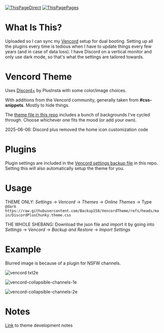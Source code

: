 [![ThisPageDirect](https://img.shields.io/badge/This_Page_(Direct)-e8d4b6?logo=github&logoColor=86d37a&labelColor=gray&color=e8d4b6)](https://github.com/Backup158/VencordTheme/blob/main/docs/README.md "README directly on the repository.")
[![ThisPagePages](https://img.shields.io/badge/This_Page_(Pages)-e8d4b6?logo=github&logoColor=e18bbc&labelColor=gray&color=e8d4b6)](https://backup158.github.io/VencordTheme/ "README displayed on GitHub Pages")
# What Is This?
Uploaded so I can sync my [Vencord](https://github.com/Vendicated/Vencord) setup for dual booting. Setting up all the plugins every time is tedious when I have to update things every few years (and in case of data loss). I have Discord on a vertical monitor and only use dark mode, so that's what the settings are tailored towards.

# Vencord Theme
Uses [Discord+](https://plusinsta.github.io/discord-plus/) by PlusInsta with some color/image choices.

With additions from the Vencord community, generally taken from **#css-snippets**. Mostly to hide things. 

The [theme file in this repo](https://github.com/Backup158/VencordTheme/blob/main/DiscordPlusChunky.theme.css) includes a bunch of backgrounds I've cycled through. Choose whichever one fits the mood (or add your own).

2025-06-06: Discord plus removed the home icon customization code

# Plugins

Plugin settings are included in the [Vencord settings backup file](https://github.com/Backup158/VencordTheme/blob/main/vencord-settings-backup.json) in this repo. Setting this will also automatically setup the theme for you.

# Usage
THEME ONLY: _Settings_ -> _Vencord_ -> _Themes_ -> _Online Themes_ -> Type `@dark https://raw.githubusercontent.com/Backup158/VencordTheme/refs/heads/main/DiscordPlusChunky.theme.css`

THE WHOLE SHEBANG: Download the json file and import it by going into _Settings_ -> _Vencord_ -> _Backup and Restore_ -> _Import Settings_

# Example
Blurred image is because of a plugin for NSFW channels.

![vencord txt2e](https://github.com/user-attachments/assets/e1e46b71-981b-4cc1-8e72-e8b351292d87)

![vencord-collapsible-channels-1e](https://github.com/user-attachments/assets/40d3f61e-6978-440d-8a75-9467b5106c98)

![vencord-collapsible-channels-2e](https://github.com/user-attachments/assets/4f224d7e-c1aa-4847-83f3-e6da434a7079)

# Notes
[Link](notes.md) to theme development notes
